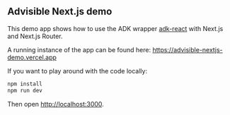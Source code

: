 ## Advisible Next.js demo

This demo app shows how to use the ADK wrapper [adk-react](https://www.npmjs.com/package/@advisible/adk-react) with Next.js and Next.js Router.

A running instance of the app can be found here: https://advisible-nextjs-demo.vercel.app

If you want to play around with the code locally:

```bash
npm install
npm run dev
```

Then open [http://localhost:3000](http://localhost:3000).
